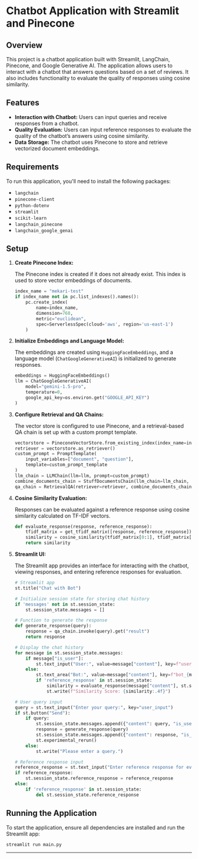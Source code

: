 # Chatbot Application with Streamlit and Pinecone

## Overview

This project is a chatbot application built with Streamlit, LangChain, Pinecone, and Google Generative AI. The application allows users to interact with a chatbot that answers questions based on a set of reviews. It also includes functionality to evaluate the quality of responses using cosine similarity.

## Features

- **Interaction with Chatbot:** Users can input queries and receive responses from a chatbot.
- **Quality Evaluation:** Users can input reference responses to evaluate the quality of the chatbot’s answers using cosine similarity.
- **Data Storage:** The chatbot uses Pinecone to store and retrieve vectorized document embeddings.

## Requirements

To run this application, you'll need to install the following packages:

- `langchain`
- `pinecone-client`
- `python-dotenv`
- `streamlit`
- `scikit-learn`
- `langchain_pinecone`
- `langchain_google_genai`

## Setup

1. **Create Pinecone Index:**

   The Pinecone index is created if it does not already exist. This index is used to store vector embeddings of documents.

   ```python
   index_name = "mekari-test"
   if index_name not in pc.list_indexes().names():
       pc.create_index(
           name=index_name,
           dimension=768,
           metric="euclidean",
           spec=ServerlessSpec(cloud='aws', region='us-east-1')
       )
   ```

2. **Initialize Embeddings and Language Model:**

   The embeddings are created using `HuggingFaceEmbeddings`, and a language model (`ChatGoogleGenerativeAI`) is initialized to generate responses.

   ```python
   embeddings = HuggingFaceEmbeddings()
   llm = ChatGoogleGenerativeAI(
       model="gemini-1.5-pro",
       temperature=0,
       google_api_key=os.environ.get("GOOGLE_API_KEY")
   )
   ```

3. **Configure Retrieval and QA Chains:**

   The vector store is configured to use Pinecone, and a retrieval-based QA chain is set up with a custom prompt template.

   ```python
   vectorstore = PineconeVectorStore.from_existing_index(index_name=index_name, embedding=embeddings)
   retriever = vectorstore.as_retriever()
   custom_prompt = PromptTemplate(
       input_variables=["document", "question"],
       template=custom_prompt_template
   )
   llm_chain = LLMChain(llm=llm, prompt=custom_prompt)
   combine_documents_chain = StuffDocumentsChain(llm_chain=llm_chain, document_variable_name="document")
   qa_chain = RetrievalQA(retriever=retriever, combine_documents_chain=combine_documents_chain)
   ```

4. **Cosine Similarity Evaluation:**

   Responses can be evaluated against a reference response using cosine similarity calculated on TF-IDF vectors.

   ```python
   def evaluate_response(response, reference_response):
       tfidf_matrix = get_tfidf_matrix([response, reference_response])
       similarity = cosine_similarity(tfidf_matrix[0:1], tfidf_matrix[1:2]).item()
       return similarity
   ```

5. **Streamlit UI:**

   The Streamlit app provides an interface for interacting with the chatbot, viewing responses, and entering reference responses for evaluation.

   ```python
   # Streamlit app
   st.title("Chat with Bot")
   
   # Initialize session state for storing chat history
   if 'messages' not in st.session_state:
       st.session_state.messages = []
   
   # Function to generate the response
   def generate_response(query):
       response = qa_chain.invoke(query).get("result")
       return response
   
   # Display the chat history
   for message in st.session_state.messages:
       if message["is_user"]:
           st.text_input("User:", value=message["content"], key=f"user_{message['index']}")
       else:
           st.text_area("Bot:", value=message["content"], key=f"bot_{message['index']}")
           if 'reference_response' in st.session_state:
               similarity = evaluate_response(message["content"], st.session_state.reference_response)
               st.write(f"Similarity Score: {similarity:.4f}")
   
   # User query input
   query = st.text_input("Enter your query:", key="user_input")
   if st.button("Send"):
       if query:
           st.session_state.messages.append({"content": query, "is_user": True, "index": len(st.session_state.messages)})
           response = generate_response(query)
           st.session_state.messages.append({"content": response, "is_user": False, "index": len(st.session_state.messages)})
           st.experimental_rerun()
       else:
           st.write("Please enter a query.")
   
   # Reference response input
   reference_response = st.text_input("Enter reference response for evaluation:", key="reference_response_input")
   if reference_response:
       st.session_state.reference_response = reference_response
   else:
       if 'reference_response' in st.session_state:
           del st.session_state.reference_response
   ```

## Running the Application

To start the application, ensure all dependencies are installed and run the Streamlit app:

```bash
streamlit run main.py
```

---
